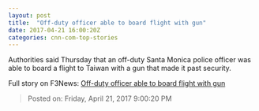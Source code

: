 ```yaml
---
layout: post
title:  "Off-duty officer able to board flight with gun"
date: 2017-04-21 16:00:20Z
categories: cnn-com-top-stories
---
```


Authorities said Thursday that an off-duty Santa Monica police officer was able to board a flight to Taiwan with a gun that made it past security.


Full story on F3News: [Off-duty officer able to board flight with gun](http://www.f3nws.com/n/qTFcKF)

> Posted on: Friday, April 21, 2017 9:00:20 PM
